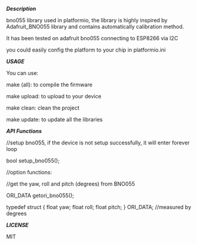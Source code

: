 ***Description***

bno055 library used in platformio, the library is highly inspired by Adafruit_BNO055 library and contains automatically calibration method.

It has been tested on adafruit bno055 connecting to ESP8266 via I2C

you could easily config the platform to your chip in platformio.ini

***USAGE***

You can use:

make (all): to compile the firmware

make upload: to upload to your device

make clean: clean the project

make update: to update all the libraries

***API Functions***

//setup bno055, if the device is not setup successfully, it will enter forever loop

bool setup_bno055();

//option functions:

//get the yaw, roll and pitch (degrees) from BNO055

ORI_DATA getori_bno055();

typedef struct {
   float yaw; 
   float roll; 
   float pitch; 
} ORI_DATA; //measured by degrees

***LICENSE***

MIT
